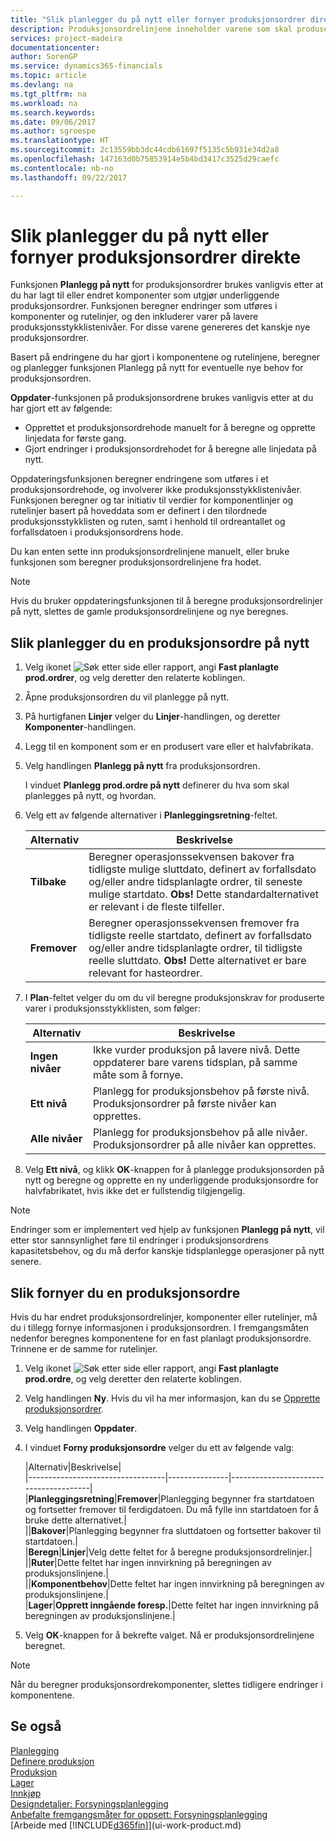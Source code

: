 ```yaml
---
title: "Slik planlegger du på nytt eller fornyer produksjonsordrer direkte | Microsoft-dokumentasjon"
description: Produksjonsordrelinjene inneholder varene som skal produseres i produksjonsordren.
services: project-madeira
documentationcenter: 
author: SorenGP
ms.service: dynamics365-financials
ms.topic: article
ms.devlang: na
ms.tgt_pltfrm: na
ms.workload: na
ms.search.keywords: 
ms.date: 09/06/2017
ms.author: sgroespe
ms.translationtype: HT
ms.sourcegitcommit: 2c13559bb3dc44cdb61697f5135c5b931e34d2a8
ms.openlocfilehash: 147163d0b75853914e5b4bd3417c3525d29caefc
ms.contentlocale: nb-no
ms.lasthandoff: 09/22/2017

---
```

# <a name="how-to-replan-or-refresh-production-orders-directly"></a>Slik planlegger du på nytt eller fornyer produksjonsordrer direkte
Funksjonen **Planlegg på nytt** for produksjonsordrer brukes vanligvis etter at du har lagt til eller endret komponenter som utgjør underliggende produksjonsordrer. Funksjonen beregner endringer som utføres i komponenter og rutelinjer, og den inkluderer varer på lavere produksjonsstykklistenivåer. For disse varene genereres det kanskje nye produksjonsordrer.  

Basert på endringene du har gjort i komponentene og rutelinjene, beregner og planlegger funksjonen Planlegg på nytt for eventuelle nye behov for produksjonsordren.  

**Oppdater**-funksjonen på produksjonsordrene brukes vanligvis etter at du har gjort ett av følgende:

- Opprettet et produksjonsordrehode manuelt for å beregne og opprette linjedata for første gang.
- Gjort endringer i produksjonsordrehodet for å beregne alle linjedata på nytt.

Oppdateringsfunksjonen beregner endringene som utføres i et produksjonsordrehode, og involverer ikke produksjonsstykklistenivåer. Funksjonen beregner og tar initiativ til verdier for komponentlinjer og rutelinjer basert på hoveddata som er definert i den tilordnede produksjonsstykklisten og ruten, samt i henhold til ordreantallet og forfallsdatoen i produksjonsordrens hode.

Du kan enten sette inn produksjonsordrelinjene manuelt, eller bruke funksjonen som beregner produksjonsordrelinjene fra hodet.  

> [!NOTE]
 Hvis du bruker oppdateringsfunksjonen til å beregne produksjonsordrelinjer på nytt, slettes de gamle produksjonsordrelinjene og nye beregnes.  

## <a name="to-replan-a-production-order"></a>Slik planlegger du en produksjonsordre på nytt  
1.  Velg ikonet ![Søk etter side eller rapport](media/ui-search/search_small.png "Ikonet Søk etter side eller rapport"), angi **Fast planlagte prod.ordrer**, og velg deretter den relaterte koblingen.  
2.  Åpne produksjonsordren du vil planlegge på nytt.  
3.  På hurtigfanen **Linjer** velger du **Linjer**-handlingen, og deretter **Komponenter**-handlingen.  
4.  Legg til en komponent som er en produsert vare eller et halvfabrikata.  
5.  Velg handlingen **Planlegg på nytt** fra produksjonsordren.  

    I vinduet **Planlegg prod.ordre på nytt** definerer du hva som skal planlegges på nytt, og hvordan.  
6.  Velg ett av følgende alternativer i **Planleggingsretning**-feltet.  

    |Alternativ|Beskrivelse|  
    |----------------------------------|---------------------------------------|  
    |**Tilbake**|Beregner operasjonssekvensen bakover fra tidligste mulige sluttdato, definert av forfallsdato og/eller andre tidsplanlagte ordrer, til seneste mulige startdato. **Obs!** Dette standardalternativet er relevant i de fleste tilfeller.|  
    |**Fremover**|Beregner operasjonssekvensen fremover fra tidligste reelle startdato, definert av forfallsdato og/eller andre tidsplanlagte ordrer, til tidligste reelle sluttdato. **Obs!** Dette alternativet er bare relevant for hasteordrer.|  

7.  I **Plan**-feltet velger du om du vil beregne produksjonskrav for produserte varer i produksjonsstykklisten, som følger:  

    |Alternativ|Beskrivelse|  
    |----------------------------------|---------------------------------------|  
    |**Ingen nivåer**|Ikke vurder produksjon på lavere nivå. Dette oppdaterer bare varens tidsplan, på samme måte som å fornye.|  
    |**Ett nivå**|Planlegg for produksjonsbehov på første nivå. Produksjonsordrer på første nivåer kan opprettes.|  
    |**Alle nivåer**|Planlegg for produksjonsbehov på alle nivåer. Produksjonsordrer på alle nivåer kan opprettes.|  

8.  Velg **Ett nivå**, og klikk **OK**-knappen for å planlegge produksjonsorden på nytt og beregne og opprette en ny underliggende produksjonsordre for halvfabrikatet, hvis ikke det er fullstendig tilgjengelig.  

> [!NOTE]  
>  Endringer som er implementert ved hjelp av funksjonen **Planlegg på nytt**, vil etter stor sannsynlighet føre til endringer i produksjonsordrens kapasitetsbehov, og du må derfor kanskje tidsplanlegge operasjoner på nytt senere.  

## <a name="to-refresh-a-production-order"></a>Slik fornyer du en produksjonsordre  
Hvis du har endret produksjonsordrelinjer, komponenter eller rutelinjer, må du i tillegg fornye informasjonen i produksjonsordren. I fremgangsmåten nedenfor beregnes komponentene for en fast planlagt produksjonsordre. Trinnene er de samme for rutelinjer.

1.  Velg ikonet ![Søk etter side eller rapport](media/ui-search/search_small.png "Ikonet Søk etter side eller rapport"), angi **Fast planlagte prod.ordre**, og velg deretter den relaterte koblingen.  
2.  Velg handlingen **Ny**. Hvis du vil ha mer informasjon, kan du se [Opprette produksjonsordrer](production-how-to-create-production-orders.md).  
3.  Velg handlingen **Oppdater**.
4. I vinduet **Forny produksjonsordre** velger du ett av følgende valg:

    |Alternativ|Beskrivelse|  
    |----------------------------------|---------------|---------------------------------------|  
    |**Planleggingsretning**|**Fremover**|Planlegging begynner fra startdatoen og fortsetter fremover til ferdigdatoen. Du må fylle inn startdatoen for å bruke dette alternativet.|  
    ||**Bakover**|Planlegging begynner fra sluttdatoen og fortsetter bakover til startdatoen.|  
    |**Beregn**|**Linjer**|Velg dette feltet for å beregne produksjonsordrelinjer.|  
    ||**Ruter**|Dette feltet har ingen innvirkning på beregningen av produksjonslinjene.|  
    ||**Komponentbehov**|Dette feltet har ingen innvirkning på beregningen av produksjonslinjene.|  
    |**Lager**|**Opprett inngående foresp.**|Dette feltet har ingen innvirkning på beregningen av produksjonslinjene.|  

5. Velg **OK**-knappen for å bekrefte valget. Nå er produksjonsordrelinjene beregnet.

> [!NOTE]  
>  Når du beregner produksjonsordrekomponenter, slettes tidligere endringer i komponentene.

## <a name="see-also"></a>Se også  
[Planlegging](production-planning.md)  
[Definere produksjon](production-configure-production-processes.md)  
[Produksjon](production-manage-manufacturing.md)    
[Lager](inventory-manage-inventory.md)  
[Innkjøp](purchasing-manage-purchasing.md)  
[Designdetaljer: Forsyningsplanlegging](design-details-supply-planning.md)   
[Anbefalte fremgangsmåter for oppsett: Forsyningsplanlegging](setup-best-practices-supply-planning.md)  
[Arbeide med [!INCLUDE[d365fin](includes/d365fin_md.md)]](ui-work-product.md)

